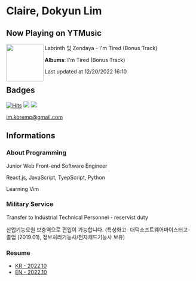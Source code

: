 # Claire, Dokyun Lim

## Now Playing on YTMusic

[<img align="left" width="100" src="https://lh3.googleusercontent.com/1JP56Avt5ecprHg8AOFptQ7EgR9g09-Fx_Q1kG_xu3fX3Ih1QpliwcTh6m-MO6tSZRQ7IQWHwUC4epPS">](https://music.youtube.com/watch?v=KpfaZ25hOj0)

Labrinth 및 Zendaya - I'm Tired (Bonus Track)

**Albums**: I'm Tired (Bonus Track)

Last updated at 12/20/2022 16:10

## Badges

[![Hits](https://hits.seeyoufarm.com/api/count/incr/badge.svg?url=https%3A%2F%2Fgithub.com%2Fkoremp%2Fkormep&count_bg=%2379C83D&title_bg=%23555555&icon=&icon_color=%23E7E7E7&title=hits&edge_flat=false)](https://hits.seeyoufarm.com)
<a href="https://dev.to/koremp"><img src="https://img.shields.io/badge/dev.to-0A0A0A?style=for-the-badge&logo=devdotto&logoColor=white"/></a>
<a href="https://www.linkedin.com/in/koremp"><img src="https://img.shields.io/badge/LinkedIn-0077B5?style=flat-square&logo=linkedin&logoColor=white"/></a>

im.koremp@gmail.com

## Informations

### About Programming

Junior Web Front-end Software Engineer

React.js, JavaScript, TyepScript, Python

Learning Vim

### Military Service

Transfer to Industrial Technical Personnel - reservist duty

산업기능요원 보충역으로 편입이 가능합니다. (특성화고- 대덕소프트웨어마이스터고- 졸업 (2019.01), 정보처리기능사/전자캐드기능사 보유)

### Resume

* [KR - 2022.10](./resume/README.md)
* [EN - 2022.10](./resume/README.en.md)
